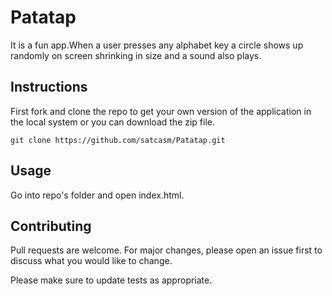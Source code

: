 # Patatap
It is a fun app.When a user presses any alphabet key a circle
shows up randomly on screen shrinking in size
and a sound also plays.


## Instructions

First fork and clone the repo to get your own version of the application in the local system or you can download the zip file.

```
git clone https://github.com/satcasm/Patatap.git 
```


## Usage

Go into repo's folder and open index.html. 

## Contributing

Pull requests are welcome. For major changes, please open an issue first to discuss what you would like to change.

Please make sure to update tests as appropriate.
